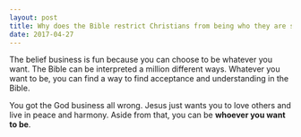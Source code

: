 ```yaml
---
layout: post
title: Why does the Bible restrict Christians from being who they are so much, especially compared to other religions that do not restrict?
date: 2017-04-27
---
```


<p>The belief business is fun because you can choose to be whatever you want. The Bible can be interpreted a million different ways. Whatever you want to be, you can find a way to find acceptance and understanding in the Bible.</p><p>You got the God business all wrong. Jesus just wants you to love others and live in peace and harmony. Aside from that, you can be <b>whoever you want to be</b>.</p>
